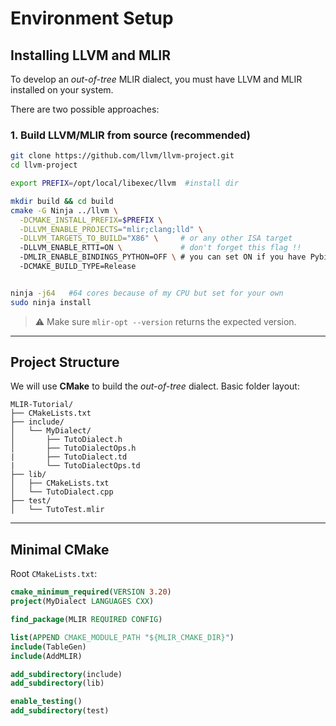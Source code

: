 
# Environment Setup

## Installing LLVM and MLIR

To develop an _out-of-tree_ MLIR dialect, you must have LLVM and MLIR installed on your system.

There are two possible approaches:
### 1. Build LLVM/MLIR from source (recommended)

```bash
git clone https://github.com/llvm/llvm-project.git
cd llvm-project

export PREFIX=/opt/local/libexec/llvm  #install dir

mkdir build && cd build
cmake -G Ninja ../llvm \
  -DCMAKE_INSTALL_PREFIX=$PREFIX \
  -DLLVM_ENABLE_PROJECTS="mlir;clang;lld" \
  -DLLVM_TARGETS_TO_BUILD="X86" \     # or any other ISA target
  -DLLVM_ENABLE_RTTI=ON \             # don't forget this flag !!
  -DMLIR_ENABLE_BINDINGS_PYTHON=OFF \ # you can set ON if you have Pybind11
  -DCMAKE_BUILD_TYPE=Release


ninja -j64   #64 cores because of my CPU but set for your own
sudo ninja install
```

> ⚠️ Make sure `mlir-opt --version` returns the expected version.

---

## Project Structure

We will use **CMake** to build the _out-of-tree_ dialect. Basic folder layout:

```
MLIR-Tutorial/
├── CMakeLists.txt
├── include/
│   └── MyDialect/
│       ├── TutoDialect.h
│       ├── TutoDialectOps.h
|       ├── TutoDialect.td
|		└── TutoDialectOps.td
├── lib/
│   ├── CMakeLists.txt
│   └── TutoDialect.cpp
├── test/
│   └── TutoTest.mlir
```

---

## Minimal CMake

Root `CMakeLists.txt`:

```cmake
cmake_minimum_required(VERSION 3.20)
project(MyDialect LANGUAGES CXX)

find_package(MLIR REQUIRED CONFIG)

list(APPEND CMAKE_MODULE_PATH "${MLIR_CMAKE_DIR}")
include(TableGen)
include(AddMLIR)

add_subdirectory(include)
add_subdirectory(lib)

enable_testing()
add_subdirectory(test)
```